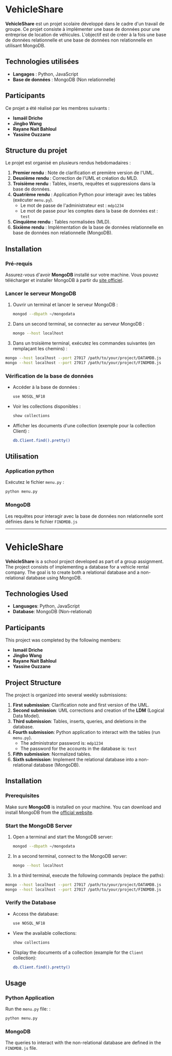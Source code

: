 # VehicleShare

**VehicleShare** est un projet scolaire développé dans le cadre d'un travail de groupe. Ce projet consiste à implémenter une base de données pour une entreprise de location de véhicules. L'objectif est de créer à la fois une base de données relationnelle et une base de données non relationnelle en utilisant MongoDB.

## Technologies utilisées

- **Langages** : Python, JavaScript
- **Base de données** : MongoDB (Non relationnelle)

## Participants

Ce projet a été réalisé par les membres suivants :

- **Ismaël Driche**
- **Jingbo Wang**
- **Rayane Nait Bahloul**
- **Yassine Ouzzane**

## Structure du projet

Le projet est organisé en plusieurs rendus hebdomadaires :

1. **Premier rendu** : Note de clarification et première version de l'UML.
2. **Deuxième rendu** : Correction de l'UML et création du MLD.
3. **Troisième rendu** : Tables, inserts, requêtes et suppressions dans la base de données.
4. **Quatrième rendu** : Application Python pour interagir avec les tables (exécuter `menu.py`).  
   - Le mot de passe de l'administrateur est : `mdp1234`
   - Le mot de passe pour les comptes dans la base de données est : `test`
5. **Cinquième rendu** : Tables normalisées (MLD).
6. **Sixième rendu** : Implémentation de la base de données relationnelle en base de données non relationnelle (MongoDB).

## Installation

### Pré-requis

Assurez-vous d'avoir **MongoDB** installé sur votre machine. Vous pouvez télécharger et installer MongoDB à partir du [site officiel](https://www.mongodb.com/try/download/community).

### Lancer le serveur MongoDB

1. Ouvrir un terminal et lancer le serveur MongoDB :

   ```bash
   mongod --dbpath ~/mongodata
   ```

2. Dans un second terminal, se connecter au serveur MongoDB :

   ```bash
   mongo --host localhost
   ```

3. Dans un troisième terminal, exécutez les commandes suivantes (en remplaçant les chemins) :

  ```bash
  mongo --host localhost --port 27017 /path/to/your/project/DATAMDB.js
  mongo --host localhost --port 27017 /path/to/your/project/FINDMDB.js
  ```

### Vérification de la base de données

- Accéder à la base de données :
  ```bash
  use NOSQL_NF18
  ```
  
- Voir les collections disponibles :
  ```bash
  show collections
  ```
  
- Afficher les documents d'une collection (exemple pour la collection Client) :
  ```bash
  db.Client.find().pretty()
  ```

## Utilisation

### Application python

Exécutez le fichier `menu.py` :

```bash
python menu.py
```

### MongoDB

Les requêtes pour interagir avec la base de données non relationnelle sont définies dans le fichier `FINDMDB.js`

---

# VehicleShare

**VehicleShare** is a school project developed as part of a group assignment. The project consists of implementing a database for a vehicle rental company. The goal is to create both a relational database and a non-relational database using MongoDB.

## Technologies Used

- **Languages**: Python, JavaScript
- **Database**: MongoDB (Non-relational)

## Participants

This project was completed by the following members:

- **Ismaël Driche**
- **Jingbo Wang**
- **Rayane Nait Bahloul**
- **Yassine Ouzzane**

## Project Structure

The project is organized into several weekly submissions:

1. **First submission**: Clarification note and first version of the UML.
2. **Second submission**: UML corrections and creation of the **LDM** (Logical Data Model).
3. **Third submission**: Tables, inserts, queries, and deletions in the database.
4. **Fourth submission**: Python application to interact with the tables (run `menu.py`).  
   - The administrator password is: `mdp1234`
   - The password for the accounts in the database is: `test`
5. **Fifth submission**: Normalized tables.
6. **Sixth submission**: Implement the relational database into a non-relational database (MongoDB).

## Installation

### Prerequisites

Make sure **MongoDB** is installed on your machine. You can download and install MongoDB from the [official website](https://www.mongodb.com/try/download/community).

### Start the MongoDB Server

1. Open a terminal and start the MongoDB server:

   ```bash
   mongod --dbpath ~/mongodata

2. In a second terminal, connect to the MongoDB server:

   ```bash
   mongo --host localhost
   ```

3. In a third terminal, execute the following commands (replace the paths):

  ```bash
  mongo --host localhost --port 27017 /path/to/your/project/DATAMDB.js
  mongo --host localhost --port 27017 /path/to/your/project/FINDMDB.js
  ```

### Verify the Database

- Access the database:
  ```bash
  use NOSQL_NF18
  ```
  
- View the available collections:
  ```bash
  show collections
  ```
  
- Display the documents of a collection (example for the `Client` collection):
  ```bash
  db.Client.find().pretty()
  ```

## Usage

### Python Application

Run the `menu.py` file: :

```bash
python menu.py
```

### MongoDB
The queries to interact with the non-relational database are defined in the `FINDMDB.js` file.
